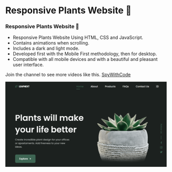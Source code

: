 # Responsive Plants Website 🎍
### Responsive Plants Website 🎍

- Responsive Plants Website Using HTML, CSS and JavaScript.
- Contains animations when scrolling.
- Includes a dark and light mode.
- Developed first with the Mobile First methodology, then for desktop.
- Compatible with all mobile devices and with a beautiful and pleasant user interface.

Join the channel to see more videos like this. [SpyWithCode](https://www.youtube.com/channel/UCCCPwtWw3wyMfWyBH116qCg)

![plants website](/preview.png)
